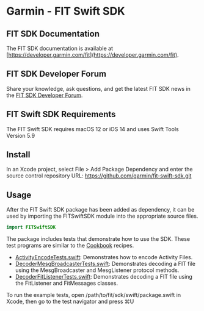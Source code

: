 # Garmin - FIT Swift SDK
## FIT SDK Documentation
The FIT SDK documentation is available at [https://developer.garmin.com/fit](https://developer.garmin.com/fit).

## FIT SDK Developer Forum
Share your knowledge, ask questions, and get the latest FIT SDK news in the [FIT SDK Developer Forum](https://forums.garmin.com/developer/).

## FIT Swift SDK Requirements
The FIT Swift SDK requires macOS 12 or iOS 14 and uses Swift Tools Version 5.9

## Install
In an Xcode project, select File > Add Package Dependency and enter the source control repository URL: https://github.com/garmin/fit-swift-sdk.git

## Usage
After the FIT Swift SDK package has been added as dependency, it can be used by importing the FITSwiftSDK module into the appropriate source files.
```swift 
import FITSwiftSDK
```
The package includes tests that demonstrate how to use the SDK. These test programs are similar to the [Cookbook](https://developer.garmin.com/fit/cookbook/) recipes.

* [ActivityEncodeTests.swift](Tests/FITSwiftSDKTests/Examples/ActivityEncodeTests.swift): Demonstrates how to encode Activity Files.
* [DecoderMesgBroadcasterTests.swift](Tests/FITSwiftSDKTests/Examples/DecoderMesgBroadcasterTests.swift): Demonstrates decoding a FIT file using the MesgBroadcaster and MesgListener protocol methods.
* [DecoderFitListenerTests.swift](Tests/FITSwiftSDKTests/Examples/DecoderFitListenerTests.swift): Demonstrates decoding a FIT file using the FitListener and FitMessages classes.

To run the example tests, open /path/to/fit/sdk/swift/package.swift in Xcode, then go to the test navigator and press ⌘U